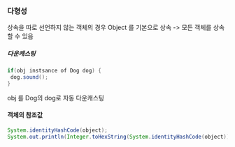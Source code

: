 ### 다형성
상속을 따로 선언하지 않는 객체의 경우 Object 를 기본으로 상속
-> 모든 객체를 상속할 수 있음
##### 다운캐스팅
```java
if(obj instsance of Dog dog) {
 dog.sound();
}
```
 obj 를 Dog의 dog로 자동 다운캐스팅
#### 객체의 참조값
```java
System.identityHashCode(object);
System.out.println(Integer.toHexString(System.identityHashCode(object)));
```